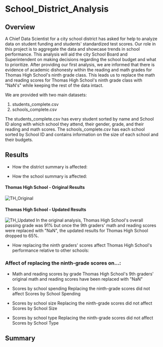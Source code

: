 # School_District_Analysis

## Overview
A Chief Data Scientist for a city school district has asked for help to analyze data on student funding and students' standardized test scores. Our role in this project is to aggregate the data and showcase trends in school performance. This analysis will aid the city School Board and Superintendent on making decisions regarding the school budget and what to prioritize.
After providing our first analysis, we are informed that there is evidence of academic dishonesty within the reading and math grades for Thomas High School's ninth grade class. This leads us to replace the math and reading scores for Thomas High School's ninth grade class with "NaN's" while keeping the rest of the data intact.

We are provided with two main datasets:
1. students_complete.csv
2. schools_complete.csv

The students_complete.csv has every student sorted by name and School ID along with which school they attend, their gender, grade, and their reading and math scores.
The schools_complete.csv has each school sorted by School ID and contains information on the size of each school and their budgets.

## Results

* How the district summary is affected:

* How the school summary is affected:
#### Thomas High School - Original Results
![TH_Original](https://user-images.githubusercontent.com/95504135/150717924-deeb029d-6263-4c10-aa41-d66a8fb102d3.png)
#### Thomas High School - Updated Results
![TH_Updated](https://user-images.githubusercontent.com/95504135/150717927-c77747e4-a076-4b10-8081-7fc2b92224ac.png)
In the original analysis, Thomas High School's overall passing grade was 91% but once the 9th graders' math and reading scores were replaced with "NaN", the updated results for Thomas High School dropped to 65%.

* How replacing the ninth graders' scores affect Thomas High School's performance relative to other schools:

### Affect of replacing the ninth-grade scores on...:

* Math and reading scores by grade
Thomas High School's 9th graders' original math and reading scores have been replaced with "NaN"

* Scores by school spending
Replacing the ninth-grade scores did not affect Scores by School Spending 

* Scores by school size
Replacing the ninth-grade scores did not affect Scores by School Size

* Scores by school type
Replacing the ninth-grade scores did not affect Scores by School Type

## Summary
